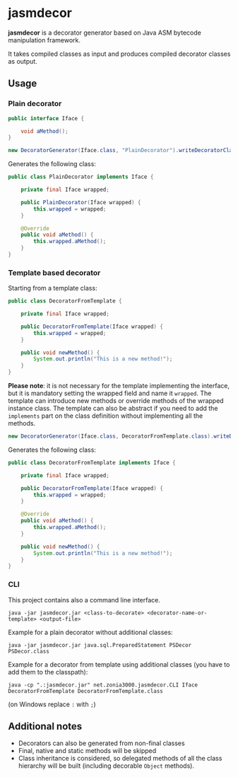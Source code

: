 # jasmdecor

**jasmdecor** is a decorator generator based on Java ASM bytecode manipulation framework.

It takes compiled classes as input and produces compiled decorator classes as output.

## Usage

### Plain decorator

```java
public interface Iface {

    void aMethod();
}
```

```java
new DecoratorGenerator(Iface.class, "PlainDecorator").writeDecoratorClass(outputFile);
```

Generates the following class:

```java
public class PlainDecorator implements Iface {

    private final Iface wrapped;

    public PlainDecorator(Iface wrapped) {
        this.wrapped = wrapped;
    }

    @Override
    public void aMethod() {
        this.wrapped.aMethod();
    }
}
```

### Template based decorator

Starting from a template class:

```java
public class DecoratorFromTemplate {

    private final Iface wrapped;

    public DecoratorFromTemplate(Iface wrapped) {
        this.wrapped = wrapped;
    }

    public void newMethod() {
        System.out.println("This is a new method!");
    }
}
```

**Please note**: it is not necessary for the template implementing the interface, but it is mandatory setting the wrapped field and name it `wrapped`. The template can introduce new methods or override methods of the wrapped instance class. The template can also be abstract if you need to add the `implements` part on the class definition without implementing all the methods.


```java
new DecoratorGenerator(Iface.class, DecoratorFromTemplate.class).writeDecoratorClass(outputFile);
```

Generates the following class:

```java
public class DecoratorFromTemplate implements Iface {

    private final Iface wrapped;

    public DecoratorFromTemplate(Iface wrapped) {
        this.wrapped = wrapped;
    }

    @Override
    public void aMethod() {
        this.wrapped.aMethod();
    }

    public void newMethod() {
        System.out.println("This is a new method!");
    }
}
```

### CLI

This project contains also a command line interface.

    java -jar jasmdecor.jar <class-to-decorate> <decorator-name-or-template> <output-file>

Example for a plain decorator without additional classes:

    java -jar jasmdecor.jar java.sql.PreparedStatement PSDecor PSDecor.class

Example for a decorator from template using additional classes (you have to add them to the classpath):

    java -cp ".:jasmdecor.jar" net.zonia3000.jasmdecor.CLI Iface DecoratorFromTemplate DecoratorFromTemplate.class

(on Windows replace `:` with `;`)

## Additional notes

* Decorators can also be generated from non-final classes
* Final, native and static methods will be skipped
* Class inheritance is considered, so delegated methods of all the class hierarchy will be built (including decorable `Object` methods).
